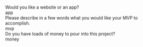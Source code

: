 Would you like a website or an app?<br/>app<br/>Please describe in a few words what you would like your MVP to accomplish.<br/>mvp<br/>Do you have loads of money to pour into this project?<br/>money